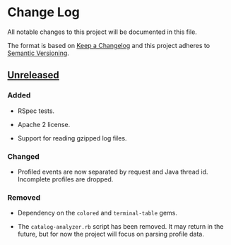 # Change Log

All notable changes to this project will be documented in this file.

The format is based on [Keep a Changelog](http://keepachangelog.com/)
and this project adheres to [Semantic Versioning](http://semver.org/).

## [Unreleased]

### Added

  - RSpec tests.

  - Apache 2 license.

  - Support for reading gzipped log files.

### Changed

  - Profiled events are now separated by request and Java thread id. Incomplete
    profiles are dropped.

### Removed

  - Dependency on the `colored` and `terminal-table` gems.

  - The `catalog-analyzer.rb` script has been removed. It may return in the
    future, but for now the project will focus on parsing profile data.


[Unreleased]: https://github.com/Sharpie/puppet-profile-parser/compare/170a9ed...HEAD
